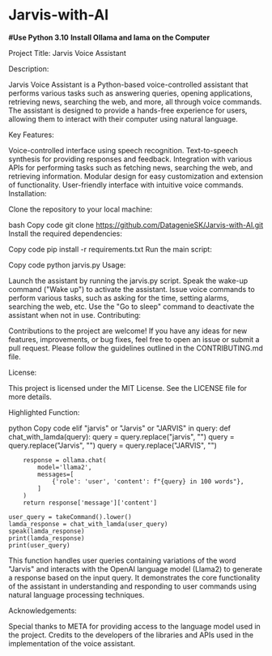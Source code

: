 # Jarvis-with-AI
**#Use Python 3.10**
**Install Ollama and lama on the Computer**

Project Title: Jarvis Voice Assistant

Description:

Jarvis Voice Assistant is a Python-based voice-controlled assistant that performs various tasks such as answering queries, opening applications, retrieving news, searching the web, and more, all through voice commands. The assistant is designed to provide a hands-free experience for users, allowing them to interact with their computer using natural language.

Key Features:

Voice-controlled interface using speech recognition.
Text-to-speech synthesis for providing responses and feedback.
Integration with various APIs for performing tasks such as fetching news, searching the web, and retrieving information.
Modular design for easy customization and extension of functionality.
User-friendly interface with intuitive voice commands.
Installation:

Clone the repository to your local machine:

bash
Copy code
git clone https://github.com/DatagenieSK/Jarvis-with-AI.git
Install the required dependencies:

Copy code
pip install -r requirements.txt
Run the main script:

Copy code
python jarvis.py
Usage:

Launch the assistant by running the jarvis.py script.
Speak the wake-up command ("Wake up") to activate the assistant.
Issue voice commands to perform various tasks, such as asking for the time, setting alarms, searching the web, etc.
Use the "Go to sleep" command to deactivate the assistant when not in use.
Contributing:

Contributions to the project are welcome! If you have any ideas for new features, improvements, or bug fixes, feel free to open an issue or submit a pull request. Please follow the guidelines outlined in the CONTRIBUTING.md file.

License:

This project is licensed under the MIT License. See the LICENSE file for more details.

Highlighted Function:

python
Copy code
elif "jarvis" or "Jarvis" or "JARVIS" in query:
    def chat_with_lamda(query):
        query = query.replace("jarvis", "")
        query = query.replace("Jarvis", "")
        query = query.replace("JARVIS", "")

        response = ollama.chat(
            model='llama2',
            messages=[
                {'role': 'user', 'content': f"{query} in 100 words"},
            ]
        )
        return response['message']['content']

    user_query = takeCommand().lower()
    lamda_response = chat_with_lamda(user_query)
    speak(lamda_response)
    print(lamda_response)
    print(user_query)
This function handles user queries containing variations of the word "Jarvis" and interacts with the OpenAI language model (Llama2) to generate a response based on the input query. It demonstrates the core functionality of the assistant in understanding and responding to user commands using natural language processing techniques.

Acknowledgements:

Special thanks to META for providing access to the language model used in the project.
Credits to the developers of the libraries and APIs used in the implementation of the voice assistant.
